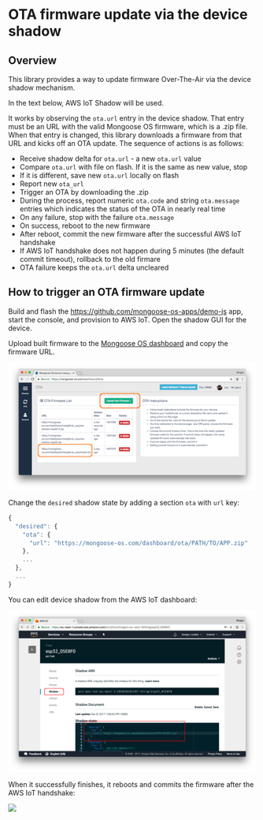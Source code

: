 # OTA firmware update via the device shadow


## Overview

This library provides a way to update firmware Over-The-Air via the device
shadow mechanism.

In the text below, AWS IoT Shadow will be used.

It works by observing the `ota.url` entry in the device shadow. That entry must
be an URL with the valid Mongoose OS firmware, which is a .zip file.
When that entry is changed, this library downloads a firmware from that
URL and kicks off an OTA update. The sequence of actions is as follows:

- Receive shadow delta for `ota.url` - a new `ota.url` value
- Compare `ota.url` with file on flash. If it is the same as new value, stop
- If it is different, save new `ota.url` locally on flash
- Report new `ota_url`
- Trigger an OTA by downloading the .zip
- During the process, report numeric `ota.code` and string `ota.message`
  entries which indicates the status of the OTA in nearly real time
- On any failure, stop with the failure `ota.message`
- On success, reboot to the new firmware
- After reboot, commit the new firmware after the successful AWS IoT handshake
- If AWS IoT handshake does not happen during 5 minutes (the default commit
  timeout), rollback to the old firmare
- OTA failure keeps the `ota.url` delta uncleared

## How to trigger an OTA firmware update

Build and flash the https://github.com/mongoose-os-apps/demo-js app,
start the console, and provision to AWS IoT. Open the shadow GUI for the
device.

Upload built firmware to the
[Mongoose OS dashboard](https://mongoose-os.com/docs/mdash/intro.md)
and copy the firmware URL.

![](img1.png)

Change the `desired` shadow state by adding a section `ota` with `url` key:

```javascript
{
  "desired": {
    "ota": {
      "url": "https://mongoose-os.com/dashboard/ota/PATH/TO/APP.zip"
    },
    ...
  },
  ...
}
```

You can edit device shadow from the AWS IoT dashboard:

![](img2.png)

When it successfully finishes, it reboots and commits the firmware after the
AWS IoT handshake:

![](img3.gif)
